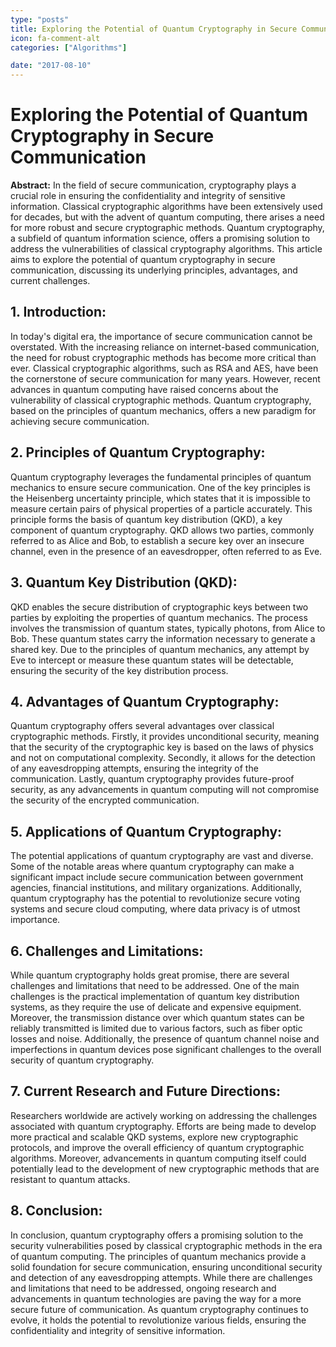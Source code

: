 ```yaml
---
type: "posts"
title: Exploring the Potential of Quantum Cryptography in Secure Communication
icon: fa-comment-alt
categories: ["Algorithms"]

date: "2017-08-10"
---
```




# Exploring the Potential of Quantum Cryptography in Secure Communication

**Abstract:**
In the field of secure communication, cryptography plays a crucial role in ensuring the confidentiality and integrity of sensitive information. Classical cryptographic algorithms have been extensively used for decades, but with the advent of quantum computing, there arises a need for more robust and secure cryptographic methods. Quantum cryptography, a subfield of quantum information science, offers a promising solution to address the vulnerabilities of classical cryptography algorithms. This article aims to explore the potential of quantum cryptography in secure communication, discussing its underlying principles, advantages, and current challenges.

## 1. Introduction:
In today's digital era, the importance of secure communication cannot be overstated. With the increasing reliance on internet-based communication, the need for robust cryptographic methods has become more critical than ever. Classical cryptographic algorithms, such as RSA and AES, have been the cornerstone of secure communication for many years. However, recent advances in quantum computing have raised concerns about the vulnerability of classical cryptographic methods. Quantum cryptography, based on the principles of quantum mechanics, offers a new paradigm for achieving secure communication.

## 2. Principles of Quantum Cryptography:
Quantum cryptography leverages the fundamental principles of quantum mechanics to ensure secure communication. One of the key principles is the Heisenberg uncertainty principle, which states that it is impossible to measure certain pairs of physical properties of a particle accurately. This principle forms the basis of quantum key distribution (QKD), a key component of quantum cryptography. QKD allows two parties, commonly referred to as Alice and Bob, to establish a secure key over an insecure channel, even in the presence of an eavesdropper, often referred to as Eve.

## 3. Quantum Key Distribution (QKD):
QKD enables the secure distribution of cryptographic keys between two parties by exploiting the properties of quantum mechanics. The process involves the transmission of quantum states, typically photons, from Alice to Bob. These quantum states carry the information necessary to generate a shared key. Due to the principles of quantum mechanics, any attempt by Eve to intercept or measure these quantum states will be detectable, ensuring the security of the key distribution process.

## 4. Advantages of Quantum Cryptography:
Quantum cryptography offers several advantages over classical cryptographic methods. Firstly, it provides unconditional security, meaning that the security of the cryptographic key is based on the laws of physics and not on computational complexity. Secondly, it allows for the detection of any eavesdropping attempts, ensuring the integrity of the communication. Lastly, quantum cryptography provides future-proof security, as any advancements in quantum computing will not compromise the security of the encrypted communication.

## 5. Applications of Quantum Cryptography:
The potential applications of quantum cryptography are vast and diverse. Some of the notable areas where quantum cryptography can make a significant impact include secure communication between government agencies, financial institutions, and military organizations. Additionally, quantum cryptography has the potential to revolutionize secure voting systems and secure cloud computing, where data privacy is of utmost importance.

## 6. Challenges and Limitations:
While quantum cryptography holds great promise, there are several challenges and limitations that need to be addressed. One of the main challenges is the practical implementation of quantum key distribution systems, as they require the use of delicate and expensive equipment. Moreover, the transmission distance over which quantum states can be reliably transmitted is limited due to various factors, such as fiber optic losses and noise. Additionally, the presence of quantum channel noise and imperfections in quantum devices pose significant challenges to the overall security of quantum cryptography.

## 7. Current Research and Future Directions:
Researchers worldwide are actively working on addressing the challenges associated with quantum cryptography. Efforts are being made to develop more practical and scalable QKD systems, explore new cryptographic protocols, and improve the overall efficiency of quantum cryptographic algorithms. Moreover, advancements in quantum computing itself could potentially lead to the development of new cryptographic methods that are resistant to quantum attacks.

## 8. Conclusion:
In conclusion, quantum cryptography offers a promising solution to the security vulnerabilities posed by classical cryptographic methods in the era of quantum computing. The principles of quantum mechanics provide a solid foundation for secure communication, ensuring unconditional security and detection of any eavesdropping attempts. While there are challenges and limitations that need to be addressed, ongoing research and advancements in quantum technologies are paving the way for a more secure future of communication. As quantum cryptography continues to evolve, it holds the potential to revolutionize various fields, ensuring the confidentiality and integrity of sensitive information.